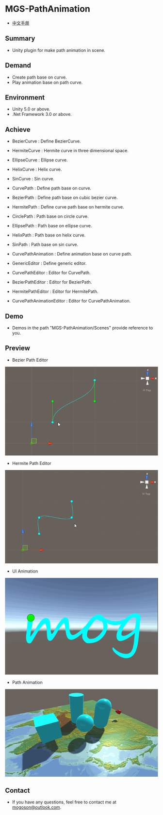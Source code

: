 ﻿# MGS-PathAnimation
- [中文手册](./README_ZH.md)

## Summary
- Unity plugin for make path animation in scene.

## Demand
- Create path base on curve.
- Play animation base on path curve.

## Environment
- Unity 5.0 or above.
- .Net Framework 3.0 or above.

## Achieve
- BezierCurve : Define BezierCurve.
- HermiteCurve : Hermite curve in three dimensional space.
- EllipseCurve : Ellipse curve.
- HelixCurve : Helix curve.
- SinCurve : Sin curve.

- CurvePath : Define path base on curve.
- BezierPath : Define path base on cubic bezier curve.
- HermitePath :  Define curve path base on hermite curve.
- CirclePath : Path base on circle curve.
- EllipsePath : Path base on ellipse curve.
- HelixPath : Path base on helix curve.
- SinPath : Path base on sin curve.

- CurvePathAnimation : Define animation base on curve path.

- GenericEditor : Define generic editor.
- CurvePathEditor : Editor for CurvePath.
- BezierPathEditor : Editor for BezierPath.
- HermitePathEditor : Editor for HermitePath.
- CurvePathAnimationEditor : Editor for CurvePathAnimation.

## Demo
- Demos in the path "MGS-PathAnimation/Scenes" provide reference to you.

## Preview
- Bezier Path Editor

![Bezier Path Editor](./Attachments/README_Image/BezierPathEditor.gif)

- Hermite Path Editor

![Hermite Path Editor](./Attachments/README_Image/HermitePathEditor.gif)

- UI Animation

![UI Animation](./Attachments/README_Image/UIAnimation.gif)

- Path Animation

![Path Animation](./Attachments/README_Image/PathAnimation.gif)

## Contact
- If you have any questions, feel free to contact me at mogoson@outlook.com.